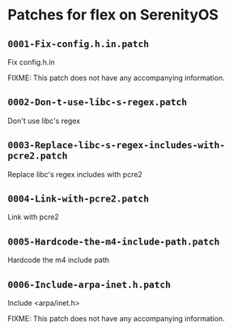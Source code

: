 # Patches for flex on SerenityOS

## `0001-Fix-config.h.in.patch`

Fix config.h.in

FIXME: This patch does not have any accompanying information.

## `0002-Don-t-use-libc-s-regex.patch`

Don't use libc's regex


## `0003-Replace-libc-s-regex-includes-with-pcre2.patch`

Replace libc's regex includes with pcre2


## `0004-Link-with-pcre2.patch`

Link with pcre2


## `0005-Hardcode-the-m4-include-path.patch`

Hardcode the m4 include path


## `0006-Include-arpa-inet.h.patch`

Include <arpa/inet.h>

FIXME: This patch does not have any accompanying information.

